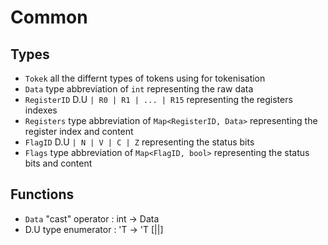 # Common

## Types
* `Tokek` all the differnt types of tokens using for tokenisation
* `Data` type abbreviation of `int` representing the raw data
* `RegisterID` D.U `| R0 | R1 | ... | R15` representing the registers indexes
* `Registers` type abbreviation of `Map<RegisterID, Data>` representing the register index and content
* `FlagID` D.U `| N | V | C | Z` representing the status bits
* `Flags` type abbreviation of `Map<FlagID, bool>` representing the status bits and content

## Functions
* `Data` "cast" operator : int -> Data
* D.U type enumerator : 'T -> 'T [||]